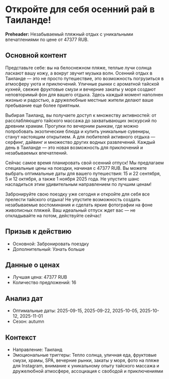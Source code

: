 # Откройте для себя осенний рай в Таиланде!

**Preheader:** Незабываемый пляжный отдых с уникальными впечатлениями по цене от 47377 RUB.

## Основной контент

Представьте себе: вы на белоснежном пляже, теплые лучи солнца ласкают вашу кожу, а вокруг звучит музыка волн. Осенний отдых в Таиланде — это не просто путешествие, это возможность погрузиться в атмосферу уюта и приключений. Уличные рынки с ароматной тайской кухней, свежие фруктовые смузи и вечерние закаты у моря создают неповторимый фон для вашего отдыха. Здесь каждый момент наполнен жизнью и радостью, а дружелюбные местные жители делают ваше пребывание еще более приятным.

Выбирая Таиланд, вы получаете доступ к множеству активностей: от расслабляющего тайского массажа до захватывающих экскурсий по древним храмам. Прогулки по вечерним рынкам, где можно попробовать экзотические блюда и купить уникальные сувениры, станут настоящим открытием. А для любителей активного отдыха — серфинг, дайвинг и множество других водных развлечений. Каждый день в Таиланде — это новая возможность для приключений и незабываемых впечатлений.

Сейчас самое время планировать свой осенний отпуск! Мы предлагаем специальные цены на поездки, начиная с 47377 RUB. Вы можете выбрать оптимальные даты для вашего путешествия: 15 и 22 сентября, 5 и 12 октября, а также 1 ноября 2025 года. Не упустите шанс насладиться этим удивительным направлением по лучшим ценам!

Забронируйте свою поездку уже сегодня и откройте для себя все прелести тайского отдыха! Не упустите возможность создать незабываемые воспоминания и сделать яркие фотографии на фоне живописных пляжей. Ваш идеальный отпуск ждет вас — не откладывайте на потом, действуйте сейчас!

## Призыв к действию

- Основной: Забронировать поездку
- Дополнительный: Узнать больше

## Данные о ценах

- Лучшая цена: 47377 RUB
- Количество предложений: 16

## Анализ дат

- Оптимальные даты: 2025-09-15, 2025-09-22, 2025-10-05, 2025-10-12, 2025-11-01
- Сезон: autumn

## Контекст

- Направление: Таиланд
- Эмоциональные триггеры: Тепло солнца, уличная еда, фруктовые смузи, храмы, SPA, вечерние рынки, закаты у моря, фото на пляже для Instagram, внимание к уникальному опыту тайского массажа и дружелюбной атмосфере, ассоциация с свободой и приключениями
